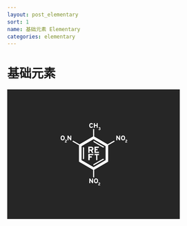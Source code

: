 ```yaml
---
layout: post_elementary
sort: 1
name: 基础元素 Elementary
categories: elementary
---
```


# 基础元素

![基础元素](/assets/image/startup/elementary.png)
